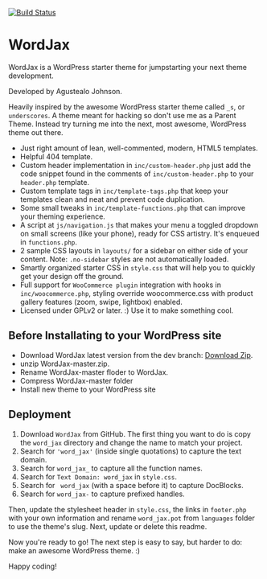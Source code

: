 [![Build Status](https://api.travis-ci.org/agustealo/WordJax.svg?branch=master)](https://travis-ci.org/agustealo/WordJax)

WordJax
===

WordJax is a WordPress starter theme for jumpstarting your next theme development.

Developed by Agustealo Johnson.

Heavily inspired by the awesome WordPress starter theme called `_s`, or `underscores`. A theme meant for hacking so don't use me as a Parent Theme. Instead try turning me into the next, most awesome, WordPress theme out there.

* Just right amount of lean, well-commented, modern, HTML5 templates.
* Helpful 404 template.
* Custom header implementation in `inc/custom-header.php` just add the code snippet found in the comments of `inc/custom-header.php` to your `header.php` template.
* Custom template tags in `inc/template-tags.php` that keep your templates clean and neat and prevent code duplication.
* Some small tweaks in `inc/template-functions.php` that can improve your theming experience.
* A script at `js/navigation.js` that makes your menu a toggled dropdown on small screens (like your phone), ready for CSS artistry. It's enqueued in `functions.php`.
* 2 sample CSS layouts in `layouts/` for a sidebar on either side of your content.
Note: `.no-sidebar` styles are not automatically loaded.
* Smartly organized starter CSS in `style.css` that will help you to quickly get your design off the ground.
* Full support for `WooCommerce plugin` integration with hooks in `inc/woocommerce.php`, styling override woocommerce.css with product gallery features (zoom, swipe, lightbox) enabled.
* Licensed under GPLv2 or later. :) Use it to make something cool.

## Before Installating to your WordPress site

* Download WordJax latest version from the dev branch: [Download Zip](https://github.com/agustealo/WordJax/archive/master.zip).
* unzip WordJax-master.zip.
* Rename WordJax-master floder to WordJax.
* Compress WordJax-master folder
* Install new theme to your WordPress site


Deployment
---------------

1. Download `WordJax` from GitHub. The first thing you want to do is copy the `word_jax` directory and change the name to match your project.
2. Search for `'word_jax'` (inside single quotations) to capture the text domain.
3. Search for `word_jax_` to capture all the function names.
4. Search for `Text Domain: word_jax` in `style.css`.
5. Search for <code>&nbsp;word_jax</code> (with a space before it) to capture DocBlocks.
6. Search for `word_jax-` to capture prefixed handles.

Then, update the stylesheet header in `style.css`, the links in `footer.php` with your own information and rename `word_jax.pot` from `languages` folder to use the theme's slug. Next, update or delete this readme.

Now you're ready to go! The next step is easy to say, but harder to do: make an awesome WordPress theme. :)

Happy coding!